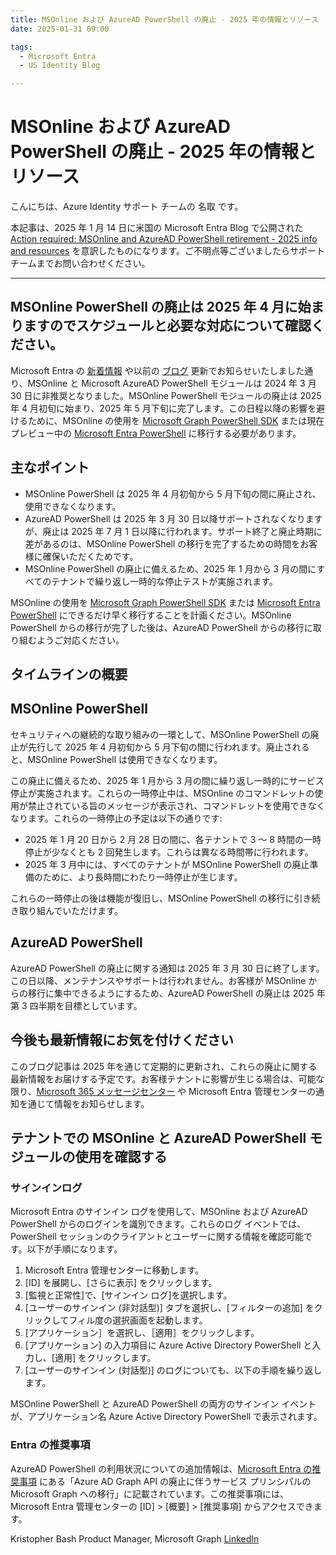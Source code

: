```yaml
---
title: MSOnline および AzureAD PowerShell の廃止 - 2025 年の情報とリソース
date: 2025-01-31 09:00

tags:
  - Microsoft Entra
  - US Identity Blog

---
```


# MSOnline および AzureAD PowerShell の廃止 - 2025 年の情報とリソース

こんにちは、Azure Identity サポート チームの 名取 です。

本記事は、2025 年 1 月 14 日に米国の Microsoft Entra Blog で公開された [Action required: MSOnline and AzureAD PowerShell retirement - 2025 info and resources](https://techcommunity.microsoft.com/blog/identity/action-required-msonline-and-azuread-powershell-retirement---2025-info-and-resou/4364991) を意訳したものになります。ご不明点等ございましたらサポート チームまでお問い合わせください。

----

## MSOnline PowerShell の廃止は 2025 年 4 月に始まりますのでスケジュールと必要な対応について確認ください。

Microsoft Entra の [新着情報](https://entra.microsoft.com/#view/Microsoft_AAD_IAM/ChangeManagementHubList.ReactView) や以前の [ブログ](https://jpazureid.github.io/blog/azure-active-directory/important-update-deprecation-of-azure-ad-powershell-and-msonline/
) 更新でお知らせいたしました通り、MSOnline と Microsoft AzureAD PowerShell モジュールは 2024 年 3 月 30 日に非推奨となりました。MSOnline PowerShell モジュールの廃止は 2025 年 4 月初旬に始まり、2025 年 5 月下旬に完了します。この日程以降の影響を避けるために、MSOnline の使用を [Microsoft Graph PowerShell SDK](https://learn.microsoft.com/en-us/powershell/microsoftgraph/installation?view=graph-powershell-1.0) または現在プレビュー中の [Microsoft Entra PowerShell](https://learn.microsoft.com/en-us/powershell/entra-powershell/installation?view=entra-powershell&tabs=powershell&pivots=windows) に移行する必要があります。

## 主なポイント

- MSOnline PowerShell は 2025 年 4 月初旬から 5 月下旬の間に廃止され、使用できなくなります。
- AzureAD PowerShell は 2025 年 3 月 30 日以降サポートされなくなりますが、廃止は 2025 年 7 月 1 日以降に行われます。サポート終了と廃止時期に差があるのは、MSOnline PowerShell の移行を完了するための時間をお客様に確保いただくためです。
- MSOnline PowerShell の廃止に備えるため、2025 年 1 月から 3 月の間にすべてのテナントで繰り返し一時的な停止テストが実施されます。

MSOnline の使用を [Microsoft Graph PowerShell SDK](https://learn.microsoft.com/en-us/powershell/microsoftgraph/installation?view=graph-powershell-1.0) または [Microsoft Entra PowerShell](https://learn.microsoft.com/en-us/powershell/entra-powershell/installation?view=entra-powershell&tabs=powershell&pivots=windows) にできるだけ早く移行することを計画ください。MSOnline PowerShell からの移行が完了した後は、AzureAD PowerShell からの移行に取り組むようご対応ください。

## タイムラインの概要



## MSOnline PowerShell

セキュリティへの継続的な取り組みの一環として、MSOnline PowerShell の廃止が先行して 2025 年 4 月初旬から 5 月下旬の間に行われます。廃止されると、MSOnline PowerShell は使用できなくなります。

この廃止に備えるため、2025 年 1 月から 3 月の間に繰り返し一時的にサービス停止が実施されます。これらの一時停止中は、MSOnline のコマンドレットの使用が禁止されている旨のメッセージが表示され、コマンドレットを使用できなくなります。これらの一時停止の予定は以下の通りです:

- 2025 年 1 月 20 日から 2 月 28 日の間に、各テナントで 3 ～ 8 時間の一時停止が少なくとも 2 回発生します。これらは異なる時間帯に行われます。
- 2025 年 3 月中には、すべてのテナントが MSOnline PowerShell の廃止準備のために、より長時間にわたり一時停止が生じます。

これらの一時停止の後は機能が復旧し、MSOnline PowerShell の移行に引き続き取り組んでいただけます。

## AzureAD PowerShell 

AzureAD PowerShell の廃止に関する通知は 2025 年 3 月 30 日に終了します。この日以降、メンテナンスやサポートは行われません。お客様が MSOnline からの移行に集中できるようにするため、AzureAD PowerShell の廃止は 2025 年第 3 四半期を目標としています。
  
## 今後も最新情報にお気を付けください

このブログ記事は 2025 年を通じて定期的に更新され、これらの廃止に関する最新情報をお届けする予定です。お客様テナントに影響が生じる場合は、可能な限り、[Microsoft 365 メッセージセンター](https://learn.microsoft.com/en-us/microsoft-365/admin/manage/message-center?view=o365-worldwide) や Microsoft Entra 管理センターの通知を通じて情報をお知らせします。

## テナントでの MSOnline と AzureAD PowerShell モジュールの使用を確認する

### サインインログ

Microsoft Entra のサインイン ログを使用して、MSOnline および AzureAD PowerShell からのログインを識別できます。これらのログ イベントでは、PowerShell セッションのクライアントとユーザーに関する情報を確認可能です。以下が手順になります。

1. Microsoft Entra 管理センターに移動します。
2. [ID] を展開し、[さらに表示] をクリックします。
3. [監視と正常性]で、[サインイン ログ]を選択します。
4. [ユーザーのサインイン (非対話型)] タブを選択し、[フィルターの追加] をクリックしてフィル度の選択画面を起動します。
5. [アプリケーション］を選択し、［適用］をクリックします。
6. [アプリケーション] の入力項目に Azure Active Directory PowerShell と入力し、[適用] をクリックします。
7. [ユーザーのサインイン (対話型)] のログについても、以下の手順を繰り返します。

MSOnline PowerShell と AzureAD PowerShell の両方のサインイン イベントが、アプリケーション名 Azure Active Directory PowerShell で表示されます。 

### Entra の推奨事項

AzureAD PowerShell の利用状況についての追加情報は、[Microsoft Entra の推奨事項](https://learn.microsoft.com/entra/identity/monitoring-health/recommendation-migrate-to-microsoft-graph-api) にある「Azure AD Graph API の廃止に伴うサービス プリンシパルの Microsoft Graph への移行」に記載されています。この推奨事項には、Microsoft Entra 管理センターの [ID] > [概要] > [推奨事項] からアクセスできます。

Kristopher Bash
Product Manager, Microsoft Graph 
[LinkedIn](https://www.linkedin.com/in/kristopher-bash-aa3224133/)
